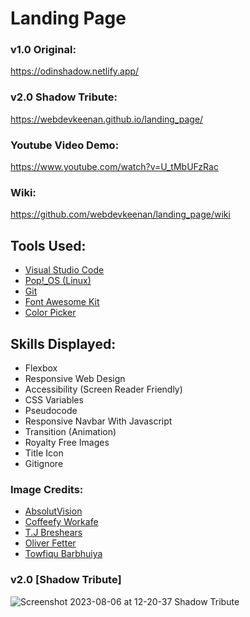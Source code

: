 # Landing Page

### v1.0 Original:
https://odinshadow.netlify.app/ <br>
### v2.0 Shadow Tribute:
https://webdevkeenan.github.io/landing_page/
### Youtube Video Demo:
https://www.youtube.com/watch?v=U_tMbUFzRac 
### Wiki:
https://github.com/webdevkeenan/landing_page/wiki 

## Tools Used:
+ [Visual Studio Code](https://code.visualstudio.com/)
+ [Pop!_OS (Linux)](https://pop.system76.com/)
+ [Git](https://git-scm.com/)
+ [Font Awesome Kit](https://fontawesome.com/)
+ [Color Picker](https://colorpicker.fr/)

## Skills Displayed: 

+ Flexbox
+ Responsive Web Design
+ Accessibility (Screen Reader Friendly)
+ CSS Variables
+ Pseudocode 
+ Responsive Navbar With Javascript
+ Transition (Animation)
+ Royalty Free Images
+ Title Icon
+ Gitignore


### Image Credits: 

<!-- + [Ian Schneider](https://unsplash.com/photos/TamMbr4okv4?utm_source=unsplash&utm_medium=referral&utm_content=creditShareLink) <br> -->
+ [AbsolutVision](https://unsplash.com/photos/82TpEld0_e4)
+ [Coffeefy Workafe](https://unsplash.com/photos/uh0zvg5VjlA)
+ [T.J Breshears](https://unsplash.com/photos/Hi86bgXS4iE)
+ [Oliver Fetter](https://unsplash.com/photos/G6lEvBiQM9w)
+ [Towfiqu Barbhuiya](https://unsplash.com/photos/q-RyWM8uYwY)

### v2.0 [Shadow Tribute]
![Screenshot 2023-08-06 at 12-20-37 Shadow Tribute](https://github.com/webdevkeenan/landing_page/assets/42125735/cd775379-7670-465e-8ac6-21eabd3bbc04)


